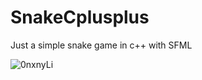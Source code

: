 # SnakeCplusplus

Just a simple snake game in c++ with SFML

![0nxnyLi](https://github.com/Winchester260/SnakeCplusplus/assets/106346947/7dfa02b0-2ea6-402b-abc3-37141a32d29a)
